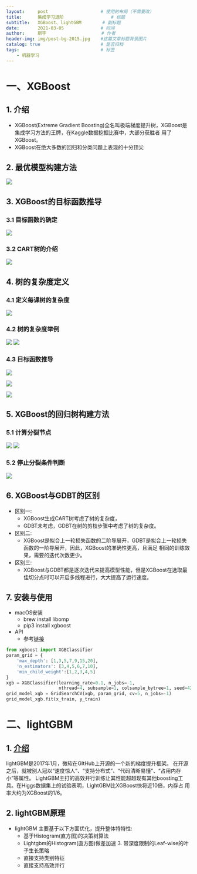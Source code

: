 ```yaml
---
layout:     post                    # 使用的布局（不需要改）
title:      集成学习进阶  			    # 标题 
subtitle:   XGBoost、lightGBM	    # 副标题
date:       2021-03-05              # 时间
author:     新宇                     # 作者
header-img: img/post-bg-2015.jpg    #这篇文章标题背景图片
catalog: true                       # 是否归档
tags:                               # 标签
    - 机器学习
---
```

# 一、XGBoost
## 1. 介绍
- XGBoost(Extreme Gradient Boosting)全名叫极端梯度提升树，XGBoost是集成学习方法的王牌，在Kaggle数据挖掘比赛中，大部分获胜者 用了XGBoost。
- XGBoost在绝大多数的回归和分类问题上表现的十分顶尖

## 2. 最优模型构建方法
![](https://tva1.sinaimg.cn/large/008eGmZEly1goa9h774tyj30mj0g0ae3.jpg)

## 3. XGBoost的目标函数推导
### 3.1 目标函数的确定
![](https://tva1.sinaimg.cn/large/008eGmZEly1goa9ja159ij30lg05x3zz.jpg)

### 3.2 CART树的介绍
![](https://tva1.sinaimg.cn/large/008eGmZEly1goa9jp8ps0j30h70bnmzp.jpg)

## 4. 树的复杂度定义
### 4.1 定义每课树的复杂度
![](https://tva1.sinaimg.cn/large/008eGmZEly1goa9miiyikj30hy04ndgs.jpg)

### 4.2 树的复杂度举例
![](https://tva1.sinaimg.cn/large/008eGmZEly1goa9pwdwenj30rb0bygqt.jpg)
![](https://tva1.sinaimg.cn/large/008eGmZEly1goa9pvdktrj30sk0mfais.jpg)

### 4.3 目标函数推导
![](https://tva1.sinaimg.cn/large/008eGmZEly1goab7ksar1j30j60epn09.jpg)

![](https://tva1.sinaimg.cn/large/008eGmZEly1goab8kn974j30kp02z746.jpg)

![](https://tva1.sinaimg.cn/large/008eGmZEly1goab5rreowj30jo0l7gre.jpg)

## 5. XGBoost的回归树构建方法
### 5.1 计算分裂节点
![](https://tva1.sinaimg.cn/large/008eGmZEly1goa9yhoisuj30om05r0tn.jpg)
![](https://tva1.sinaimg.cn/large/008eGmZEly1goa9yhdi3dj30k505xabf.jpg)

### 5.2 停止分裂条件判断
![](https://tva1.sinaimg.cn/large/008eGmZEly1goa9yh325uj30on0cvdk6.jpg)


## 6. XGBoost与GDBT的区别
- 区别一:
	- XGBoost生成CART树考虑了树的复杂度， 
	- GDBT未考虑，GDBT在树的剪枝步骤中考虑了树的复杂度。
- 区别二: 
	- XGBoost是拟合上一轮损失函数的二阶导展开，GDBT是拟合上一轮损失函数的一阶导展开，因此，XGBoost的准确性更高，且满足 相同的训练效果，需要的迭代次数更少。
- 区别三: 
	- XGBoost与GDBT都是逐次迭代来提高模型性能，但是XGBoost在选取最佳切分点时可以开启多线程进行，大大提高了运行速度。

## 7. 安装与使用
- macOS安装
	- brew install libomp
	- pip3 install xgboost
- API
	- 参考[链接](https://xgboost.readthedocs.io/en/latest/python/python_api.html?highlight=xgbclassifier#xgboost.XGBClassifier)

```python
from xgboost import XGBClassifier
param_grid = {
    'max_depth': [1,3,5,7,9,15,20],
    'n_estimators': [3,4,5,6,7,10],
    'min_child_weight':[1,2,3,4,5]
}
xgb = XGBClassifier(learning_rate=0.1, n_jobs=-1,
                    nthread=4, subsample=1, colsample_bytree=1, seed=42, min_child_weight=1)
grid_model_xgb = GridSearchCV(xgb, param_grid, cv=5, n_jobs=-1) 
grid_model_xgb.fit(x_train, y_train)
```

# 二、lightGBM

## 1. [介绍](https://github.com/Microsoft/LightGBM)
lightGBM是2017年1月，微软在GItHub上开源的一个新的梯度提升框架。
在开源之后，就被别人冠以“速度惊人”、“支持分布式”、“代码清晰易懂”、“占用内存小”等属性。
LightGBM主打的高效并行训练让其性能超越现有其他boosting工具。在Higgs数据集上的试验表明，LightGBM比XGBoost快将近10倍，内存占 用率大约为XGBoost的1/6。

## 2. lightGBM原理
- lightGBM 主要基于以下方面优化，提升整体特特性:
	- 基于Histogram(直方图)的决策树算法
	- Lightgbm的Histogram(直方图)做差加速 3. 带深度限制的Leaf-wise的叶子生长策略
	- 直接支持类别特征
	- 直接支持高效并行












